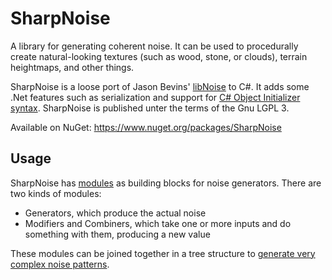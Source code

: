 # SharpNoise

A library for generating coherent noise. It can be used to procedurally create natural-looking textures (such as wood, stone, or clouds), terrain heightmaps, and other things.

SharpNoise is a loose port of Jason Bevins' [libNoise](http://libnoise.sourceforge.net/) to C#. It adds some .Net features such as serialization and support for [C# Object Initializer syntax](http://msdn.microsoft.com/en-us/library/bb384062.aspx). SharpNoise is published unter the terms of the Gnu LGPL 3.

Available on NuGet: https://www.nuget.org/packages/SharpNoise

## Usage

SharpNoise has [modules](https://bitbucket.org/rthome/sharpnoise/src/tip/SharpNoise/Modules/?at=default) as building blocks for noise generators. There are two kinds of modules:

* Generators, which produce the actual noise
* Modifiers and Combiners, which take one or more inputs and do something with them, producing a new value

These modules can be joined together in a tree structure to [generate very complex noise patterns](https://bitbucket.org/rthome/sharpnoise/src/tip/ComplexPlanetExample/PlanetGenerator.cs?at=default).